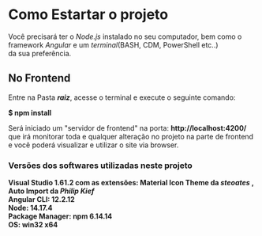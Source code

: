 # Como Estartar o projeto #

Você precisará ter o _Node.js_ instalado no seu computador, bem como o framework _Angular_ e um _terminal_(BASH, CDM, PowerShell etc..)  
da sua preferência. 

## No Frontend ##

Entre na Pasta **_raiz_**, acesse o terminal e execute o seguinte comando:

**$ npm install**

Será iniciado um "servidor de frontend" na porta: **http://localhost:4200/**
que irá monitorar toda e qualquer alteração no projeto na parte de frontend e
você poderá visualizar e utilizar o site via browser.
 

### Versões dos softwares utilizadas neste projeto ###

**Visual Studio 1.61.2 com as extensões: Material Icon Theme da _steoates_ , Auto Import da _Philip Kief_**   
**Angular CLI: 12.2.12**  
**Node: 14.17.4**  
**Package Manager: npm 6.14.14**  
**OS: win32 x64**
